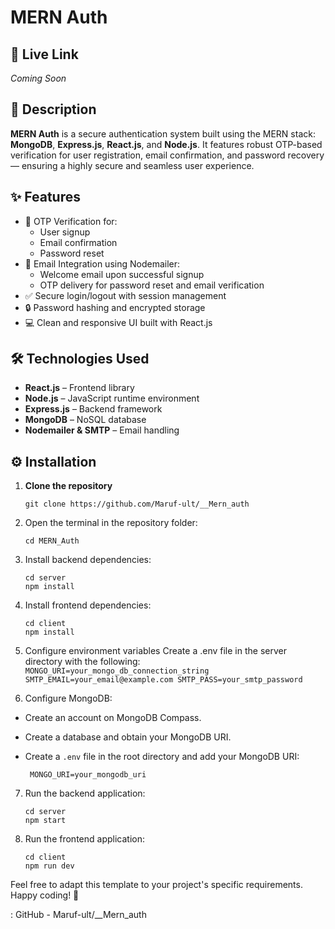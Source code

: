 # MERN Auth

## 🔗 Live Link
_Coming Soon_

## 📌 Description
**MERN Auth** is a secure authentication system built using the MERN stack: **MongoDB**, **Express.js**, **React.js**, and **Node.js**. It features robust OTP-based verification for user registration, email confirmation, and password recovery — ensuring a highly secure and seamless user experience.

## ✨ Features
- 🔐 OTP Verification for:
  - User signup
  - Email confirmation
  - Password reset
- 📧 Email Integration using Nodemailer:
  - Welcome email upon successful signup
  - OTP delivery for password reset and email verification
- ✅ Secure login/logout with session management
- 🔒 Password hashing and encrypted storage
- 💻 Clean and responsive UI built with React.js

## 🛠️ Technologies Used
- **React.js** – Frontend library
- **Node.js** – JavaScript runtime environment
- **Express.js** – Backend framework
- **MongoDB** – NoSQL database
- **Nodemailer & SMTP** – Email handling

## ⚙️ Installation

1. **Clone the repository**
   ```
   git clone https://github.com/Maruf-ult/__Mern_auth
   ```

2. Open the terminal in the repository folder:
 
   ```
   cd MERN_Auth
    ```

3. Install backend dependencies:

   ```
   cd server
   npm install
    ```

4. Install frontend dependencies:
   
   ```
   cd client
   npm install
     ```
5. Configure environment variables
     Create a .env file in the server directory with the following:
       ```
       MONGO_URI=your_mongo_db_connection_string
       SMTP_EMAIL=your_email@example.com
       SMTP_PASS=your_smtp_password
       ```
    


6. Configure MongoDB:
- Create an account on MongoDB Compass.
- Create a database and obtain your MongoDB URI.
- Create a `.env` file in the root directory and add your MongoDB URI:

  ```  MONGO_URI=your_mongodb_uri  ```

7. Run the backend application:
   
   ```
   cd server
   npm start
   ```

8. Run the frontend application:
   
   ```
   cd client
   npm run dev
   ```   

   

Feel free to adapt this template to your project's specific requirements. Happy coding! 🚀

: GitHub - Maruf-ult/__Mern_auth
